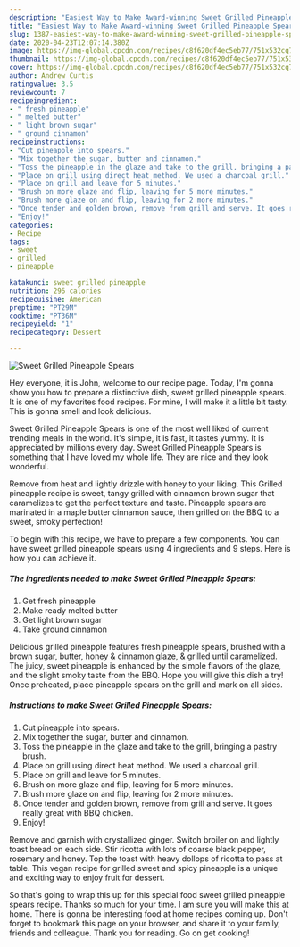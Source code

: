 ```yaml
---
description: "Easiest Way to Make Award-winning Sweet Grilled Pineapple Spears"
title: "Easiest Way to Make Award-winning Sweet Grilled Pineapple Spears"
slug: 1387-easiest-way-to-make-award-winning-sweet-grilled-pineapple-spears
date: 2020-04-23T12:07:14.380Z
image: https://img-global.cpcdn.com/recipes/c8f620df4ec5eb77/751x532cq70/sweet-grilled-pineapple-spears-recipe-main-photo.jpg
thumbnail: https://img-global.cpcdn.com/recipes/c8f620df4ec5eb77/751x532cq70/sweet-grilled-pineapple-spears-recipe-main-photo.jpg
cover: https://img-global.cpcdn.com/recipes/c8f620df4ec5eb77/751x532cq70/sweet-grilled-pineapple-spears-recipe-main-photo.jpg
author: Andrew Curtis
ratingvalue: 3.5
reviewcount: 7
recipeingredient:
- " fresh pineapple"
- " melted butter"
- " light brown sugar"
- " ground cinnamon"
recipeinstructions:
- "Cut pineapple into spears."
- "Mix together the sugar, butter and cinnamon."
- "Toss the pineapple in the glaze and take to the grill, bringing a pastry brush."
- "Place on grill using direct heat method. We used a charcoal grill."
- "Place on grill and leave for 5 minutes."
- "Brush on more glaze and flip, leaving for 5 more minutes."
- "Brush more glaze on and flip, leaving for 2 more minutes."
- "Once tender and golden brown, remove from grill and serve. It goes really great with BBQ chicken."
- "Enjoy!"
categories:
- Recipe
tags:
- sweet
- grilled
- pineapple

katakunci: sweet grilled pineapple 
nutrition: 296 calories
recipecuisine: American
preptime: "PT29M"
cooktime: "PT36M"
recipeyield: "1"
recipecategory: Dessert

---
```



![Sweet Grilled Pineapple Spears](https://img-global.cpcdn.com/recipes/c8f620df4ec5eb77/751x532cq70/sweet-grilled-pineapple-spears-recipe-main-photo.jpg)

Hey everyone, it is John, welcome to our recipe page. Today, I'm gonna show you how to prepare a distinctive dish, sweet grilled pineapple spears. It is one of my favorites food recipes. For mine, I will make it a little bit tasty. This is gonna smell and look delicious.

Sweet Grilled Pineapple Spears is one of the most well liked of current trending meals in the world. It's simple, it is fast, it tastes yummy. It is appreciated by millions every day. Sweet Grilled Pineapple Spears is something that I have loved my whole life. They are nice and they look wonderful.

Remove from heat and lightly drizzle with honey to your liking. This Grilled pineapple recipe is sweet, tangy grilled with cinnamon brown sugar that caramelizes to get the perfect texture and taste. Pineapple spears are marinated in a maple butter cinnamon sauce, then grilled on the BBQ to a sweet, smoky perfection!


To begin with this recipe, we have to prepare a few components. You can have sweet grilled pineapple spears using 4 ingredients and 9 steps. Here is how you can achieve it.

<!--inarticleads1-->

##### The ingredients needed to make Sweet Grilled Pineapple Spears:

1. Get  fresh pineapple
1. Make ready  melted butter
1. Get  light brown sugar
1. Take  ground cinnamon


Delicious grilled pineapple features fresh pineapple spears, brushed with a brown sugar, butter, honey &amp; cinnamon glaze, &amp; grilled until caramelized. The juicy, sweet pineapple is enhanced by the simple flavors of the glaze, and the slight smoky taste from the BBQ. Hope you will give this dish a try! Once preheated, place pineapple spears on the grill and mark on all sides. 

<!--inarticleads2-->

##### Instructions to make Sweet Grilled Pineapple Spears:

1. Cut pineapple into spears.
1. Mix together the sugar, butter and cinnamon.
1. Toss the pineapple in the glaze and take to the grill, bringing a pastry brush.
1. Place on grill using direct heat method. We used a charcoal grill.
1. Place on grill and leave for 5 minutes.
1. Brush on more glaze and flip, leaving for 5 more minutes.
1. Brush more glaze on and flip, leaving for 2 more minutes.
1. Once tender and golden brown, remove from grill and serve. It goes really great with BBQ chicken.
1. Enjoy!


Remove and garnish with crystallized ginger. Switch broiler on and lightly toast bread on each side. Stir ricotta with lots of coarse black pepper, rosemary and honey. Top the toast with heavy dollops of ricotta to pass at table. This vegan recipe for grilled sweet and spicy pineapple is a unique and exciting way to enjoy fruit for dessert. 

So that's going to wrap this up for this special food sweet grilled pineapple spears recipe. Thanks so much for your time. I am sure you will make this at home. There is gonna be interesting food at home recipes coming up. Don't forget to bookmark this page on your browser, and share it to your family, friends and colleague. Thank you for reading. Go on get cooking!

